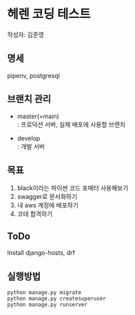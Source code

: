 # 헤렌 코딩 테스트

작성자: 김준영

## 명세
pipenv, postgresql

## 브랜치 관리
- master(=main) <br>
: 프로덕션 서버, 실제 배포에 사용할 브랜치 <br>

- develop <br>
: 개발 서버 <br>

## 목표
1. black이라는 파이썬 코드 포매터 사용해보기
2. swagger로 문서화하기
3. 내 aws 계정에 배포하기
4. 코테 합격하기

## ToDo
Install django-hosts, drf

## 실행방법
```shell script
python manage.py migrate
python manage.py createsuperuser
python manage.py runserver
```
